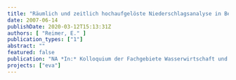 ```yaml
---
title: "Räumlich und zeitlich hochaufgelöste Niederschlagsanalyse in Berlin als Randbedingung für die Abwasserförderung"
date: 2007-06-14
publishDate: 2020-03-12T15:13:31Z
authors: [ "Reimer, E." ]
publication_types: ["1"]
abstract: ""
featured: false
publication: "NA *In:* Kolloquium der Fachgebiete Wasserwirtschaft und Hydroinformatik, Wasserbau sowie Siedlungswasserwirtschaft der TU Berlin. Berlin. 2007-06-14"
projects: ["eva"]
---
```


